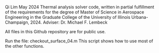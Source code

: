 Qi Lim
May 2024
Thermal analysis solver code, written in partial fulfillment of the requirements for the degree of Master of Science in Aerospace Engineering in the Graduate College of the University of Illinois Urbana-Champaign, 2024.
Adviser: Dr. Michael F. Lembeck

All files in this Github repository are for public use.

Run the file: checkout_surface_04.m
This script shows how to use most of the other functions.
